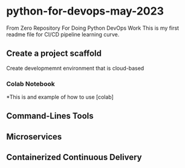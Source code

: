 # python-for-devops-may-2023
From Zero Repository For Doing Python DevOps Work
This is my first readme file for CI/CD pipeline learning curve. 

## Create a project scaffold
Create developmemnt environment that is cloud-based

### Colab Notebook
*This is and example of how to use [colab]

## Command-Lines Tools

## Microservices

## Containerized Continuous Delivery

